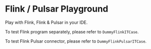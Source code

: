 # Flink / Pulsar Playground

Play with Flink, Flink & Pulsar in your IDE.

To test Flink program separately, please refer to `DummyFlinkITCase`.

To test Flink Pulsar connector, please refer to `DummyFlinkPulsarITCase`.